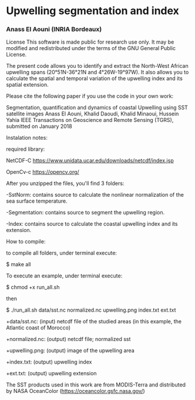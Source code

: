# Upwelling segmentation and index

### Anass El Aouni (INRIA Bordeaux)


License This software is made public for research use only. It may be modified and redistributed under the terms of the GNU General Public License.

The present code allows you to identify and extract the North-West African upwelling spans (20°51N-36°21N and 4°26W-19°97W).
It also allows you to calculate the spatial and temporal variation of the upwelling index and its spatial extension.

Please cite the following paper if you use the code in your own work:

Segmentation, quantification and dynamics of coastal Upwelling using SST satellite images
Anass El Aouni, Khalid Daoudi, Khalid Minaoui, Hussein Yahia
IEEE Transactions on Geoscience and Remote Sensing (TGRS), submitted on January 2018


Instalation notes:


required library:

NetCDF-C https://www.unidata.ucar.edu/downloads/netcdf/index.jsp

OpenCv-c https://opencv.org/

After you unzipped the files, you'll find 3 folders:


-SstNorm: contains source to calculate the nonlinear normalization of the sea surface temperature.

-Segmentation: contains source to segment the upwelling region.

-Index: contains source to calculate the coastal upwelling index and its extension.

How to compile:

to compile all folders, under terminal execute:

$ make all

To execute an example, under terminal execute:

$ chmod +x run_all.sh

then

$ ./run_all.sh data/sst.nc normalized.nc upwelling.png index.txt  ext.txt

+data/sst.nc: (input) netcdf file of the studied areas (in this example, the Atlantic coast of Morocco) 

+normalized.nc: (output) netcdf file; normalized sst 

+upwelling.png: (output) image of the upwelling area

+index.txt: (output) upwelling index

+ext.txt: (output) upwelling extension


The SST products used in this work are from MODIS-Terra and distributed by NASA OceanColor (https://oceancolor.gsfc.nasa.gov/)
